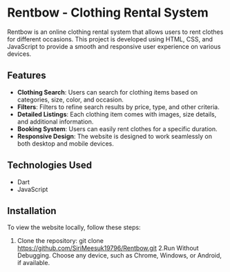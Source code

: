 # Rentbow - Clothing Rental System

Rentbow is an online clothing rental system that allows users to rent clothes for different occasions. This project is developed using HTML, CSS, and JavaScript to provide a smooth and responsive user experience on various devices.

## Features

- **Clothing Search**: Users can search for clothing items based on categories, size, color, and occasion.
- **Filters**: Filters to refine search results by price, type, and other criteria.
- **Detailed Listings**: Each clothing item comes with images, size details, and additional information.
- **Booking System**: Users can easily rent clothes for a specific duration.
- **Responsive Design**: The website is designed to work seamlessly on both desktop and mobile devices.

## Technologies Used

- Dart
- JavaScript 


## Installation

To view the website locally, follow these steps:

1. Clone the repository:
   git clone https://github.com/SiriMeesuk19796/Rentbow.git
2.Run Without Debugging.
  Choose any device, such as Chrome, Windows, or Android, if available.
